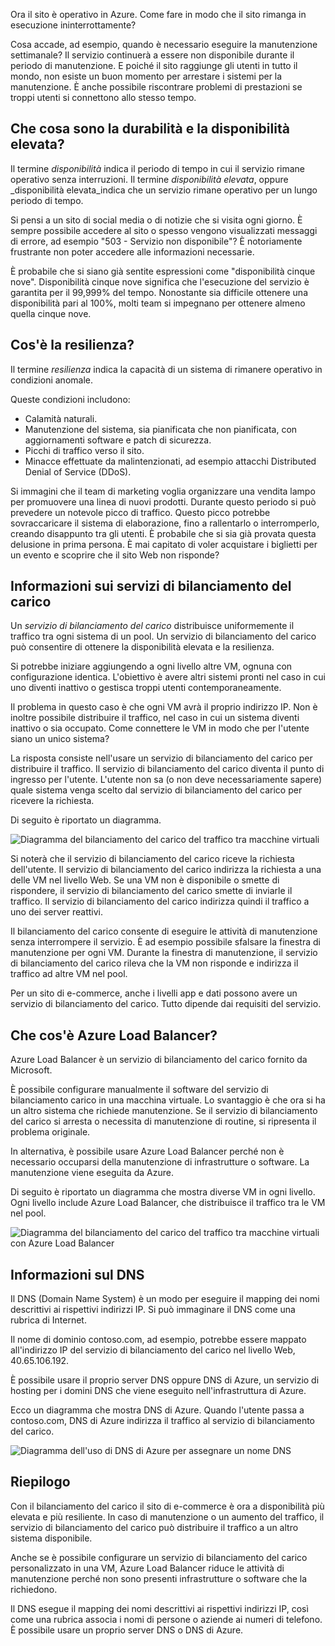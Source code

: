 Ora il sito è operativo in Azure. Come fare in modo che il sito rimanga in esecuzione ininterrottamente?

Cosa accade, ad esempio, quando è necessario eseguire la manutenzione settimanale? Il servizio continuerà a essere non disponibile durante il periodo di manutenzione. E poiché il sito raggiunge gli utenti in tutto il mondo, non esiste un buon momento per arrestare i sistemi per la manutenzione. È anche possibile riscontrare problemi di prestazioni se troppi utenti si connettono allo stesso tempo.

## <a name="what-are-availability-and-high-availability"></a>Che cosa sono la durabilità e la disponibilità elevata?

Il termine _disponibilità_ indica il periodo di tempo in cui il servizio rimane operativo senza interruzioni. Il termine _disponibilità elevata_, oppure _disponibilità elevata_indica che un servizio rimane operativo per un lungo periodo di tempo.

Si pensi a un sito di social media o di notizie che si visita ogni giorno. È sempre possibile accedere al sito o spesso vengono visualizzati messaggi di errore, ad esempio "503 - Servizio non disponibile"? È notoriamente frustrante non poter accedere alle informazioni necessarie.

È probabile che si siano già sentite espressioni come "disponibilità cinque nove". Disponibilità cinque nove significa che l'esecuzione del servizio è garantita per il 99,999% del tempo. Nonostante sia difficile ottenere una disponibilità pari al 100%, molti team si impegnano per ottenere almeno quella cinque nove.

## <a name="what-is-resiliency"></a>Cos'è la resilienza?

Il termine _resilienza_ indica la capacità di un sistema di rimanere operativo in condizioni anomale.

Queste condizioni includono:

- Calamità naturali.
- Manutenzione del sistema, sia pianificata che non pianificata, con aggiornamenti software e patch di sicurezza.
- Picchi di traffico verso il sito.
- Minacce effettuate da malintenzionati, ad esempio attacchi Distributed Denial of Service (DDoS).

Si immagini che il team di marketing voglia organizzare una vendita lampo per promuovere una linea di nuovi prodotti. Durante questo periodo si può prevedere un notevole picco di traffico. Questo picco potrebbe sovraccaricare il sistema di elaborazione, fino a rallentarlo o interromperlo, creando disappunto tra gli utenti. È probabile che si sia già provata questa delusione in prima persona. È mai capitato di voler acquistare i biglietti per un evento e scoprire che il sito Web non risponde?

## <a name="what-is-a-load-balancer"></a>Informazioni sui servizi di bilanciamento del carico

Un _servizio di bilanciamento del carico_ distribuisce uniformemente il traffico tra ogni sistema di un pool. Un servizio di bilanciamento del carico può consentire di ottenere la disponibilità elevata e la resilienza.

Si potrebbe iniziare aggiungendo a ogni livello altre VM, ognuna con configurazione identica. L'obiettivo è avere altri sistemi pronti nel caso in cui uno diventi inattivo o gestisca troppi utenti contemporaneamente.

Il problema in questo caso è che ogni VM avrà il proprio indirizzo IP. Non è inoltre possibile distribuire il traffico, nel caso in cui un sistema diventi inattivo o sia occupato. Come connettere le VM in modo che per l'utente siano un unico sistema?

La risposta consiste nell'usare un servizio di bilanciamento del carico per distribuire il traffico. Il servizio di bilanciamento del carico diventa il punto di ingresso per l'utente. L'utente non sa (o non deve necessariamente sapere) quale sistema venga scelto dal servizio di bilanciamento del carico per ricevere la richiesta.

Di seguito è riportato un diagramma.

![Diagramma del bilanciamento del carico del traffico tra macchine virtuali](../media-draft/load-balancer.png)

Si noterà che il servizio di bilanciamento del carico riceve la richiesta dell'utente. Il servizio di bilanciamento del carico indirizza la richiesta a una delle VM nel livello Web. Se una VM non è disponibile o smette di rispondere, il servizio di bilanciamento del carico smette di inviarle il traffico. Il servizio di bilanciamento del carico indirizza quindi il traffico a uno dei server reattivi.

Il bilanciamento del carico consente di eseguire le attività di manutenzione senza interrompere il servizio. È ad esempio possibile sfalsare la finestra di manutenzione per ogni VM. Durante la finestra di manutenzione, il servizio di bilanciamento del carico rileva che la VM non risponde e indirizza il traffico ad altre VM nel pool.

Per un sito di e-commerce, anche i livelli app e dati possono avere un servizio di bilanciamento del carico. Tutto dipende dai requisiti del servizio.

## <a name="what-is-azure-load-balancer"></a>Che cos'è Azure Load Balancer?

Azure Load Balancer è un servizio di bilanciamento del carico fornito da Microsoft.

È possibile configurare manualmente il software del servizio di bilanciamento carico in una macchina virtuale. Lo svantaggio è che ora si ha un altro sistema che richiede manutenzione. Se il servizio di bilanciamento del carico si arresta o necessita di manutenzione di routine, si ripresenta il problema originale.

In alternativa, è possibile usare Azure Load Balancer perché non è necessario occuparsi della manutenzione di infrastrutture o software. La manutenzione viene eseguita da Azure.

Di seguito è riportato un diagramma che mostra diverse VM in ogni livello. Ogni livello include Azure Load Balancer, che distribuisce il traffico tra le VM nel pool.

![Diagramma del bilanciamento del carico del traffico tra macchine virtuali con Azure Load Balancer](../media-draft/azure-load-balancer.png)

## <a name="what-about-dns"></a>Informazioni sul DNS

Il DNS (Domain Name System) è un modo per eseguire il mapping dei nomi descrittivi ai rispettivi indirizzi IP. Si può immaginare il DNS come una rubrica di Internet.

Il nome di dominio contoso.com, ad esempio, potrebbe essere mappato all'indirizzo IP del servizio di bilanciamento del carico nel livello Web, 40.65.106.192.

È possibile usare il proprio server DNS oppure DNS di Azure, un servizio di hosting per i domini DNS che viene eseguito nell'infrastruttura di Azure.

Ecco un diagramma che mostra DNS di Azure. Quando l'utente passa a contoso.com, DNS di Azure indirizza il traffico al servizio di bilanciamento del carico.

![Diagramma dell'uso di DNS di Azure per assegnare un nome DNS](../media-draft/dns.png)

## <a name="summary"></a>Riepilogo

Con il bilanciamento del carico il sito di e-commerce è ora a disponibilità più elevata e più resiliente. In caso di manutenzione o un aumento del traffico, il servizio di bilanciamento del carico può distribuire il traffico a un altro sistema disponibile.

Anche se è possibile configurare un servizio di bilanciamento del carico personalizzato in una VM, Azure Load Balancer riduce le attività di manutenzione perché non sono presenti infrastrutture o software che la richiedono.

Il DNS esegue il mapping dei nomi descrittivi ai rispettivi indirizzi IP, così come una rubrica associa i nomi di persone o aziende ai numeri di telefono. È possibile usare un proprio server DNS o DNS di Azure.
